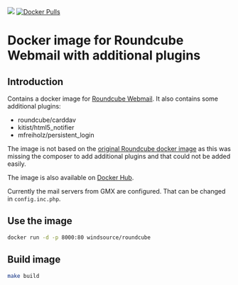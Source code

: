 ![](https://github.com/windsource/roundcube-docker/workflows/Roundcube%20docker%20image/badge.svg)
[![Docker Pulls](https://img.shields.io/docker/pulls/windsource/roundcube.svg)](https://hub.docker.com/r/windsource/roundcube/)

# Docker image for Roundcube Webmail with additional plugins

## Introduction

Contains a docker image for [Roundcube Webmail](https://roundcube.net/). It also contains some additional plugins:

* roundcube/carddav
* kitist/html5_notifier
* mfreiholz/persistent_login

The image is not based on the [original Roundcube docker image](https://github.com/roundcube/roundcubemail-docker) as this was missing the composer to add additional plugins and that could not be added easily.

The image is also available on [Docker Hub](https://hub.docker.com/r/windsource/roundcube).

Currently the mail servers from GMX are configured. That can be changed in `config.inc.php`.

## Use the image

```bash
docker run -d -p 8000:80 windsource/roundcube
```

## Build image

```bash
make build
```
